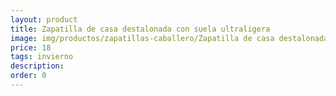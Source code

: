 ```yaml
---
layout: product
title: Zapatilla de casa destalonada con suela ultraligera
image: img/productos/zapatillas-caballero/Zapatilla de casa destalonada con suela ultraligera=18=invierno.webp
price: 18
tags: invierno
description: 
order: 0
---
```


